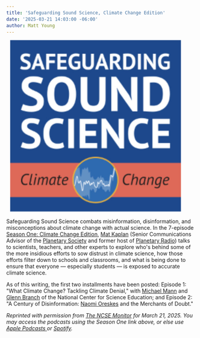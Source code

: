 ```yaml
---
title: 'Safeguarding Sound Science, Climate Change Edition'
date: '2025-03-21 14:03:00 -06:00'
author: Matt Young
---
```


<figure class="on-the-left-side" style="margin-top: 10px; margin-right: 40px; margin-bottom: 10px; margin-left: 10px;">
<img src="/uploads/2025/Safeguarding_Sound_Science_600.jpg " alt="Safeguarding Sound Science logo"/>
<figcaption><a href=""></a>
</figcaption>
</figure> 

Safeguarding Sound Science combats misinformation, disinformation, and misconceptions about climate change with actual science. In the 7-episode <a href="https://ncse.ngo/safeguarding-sound-science">Season One: Climate Change Edition</a>, <a href="https://www.planetary.org/profiles/mat-kaplan">Mat Kaplan</a> (Senior Communications Advisor of the <a href="https://www.planetary.org/">Planetary Society</a> and former host of <a href="https://www.planetary.org/planetary-radio">Planetary Radio</a>) talks to scientists, teachers, and other experts to explore who's behind some of the more insidious efforts to sow distrust in climate science, how those efforts filter down to schools and classrooms, and what is being done to ensure that everyone — especially students — is exposed to accurate climate science.

As of this writing, the first two installments have been posted: Episode 1: "What Climate Change? Tackling Climate Denial," with <a href="https://en.wikipedia.org/wiki/Michael_Mann"> Michael Mann</a> and <a href="https://en.wikipedia.org/wiki/Glenn_Branch">Glenn Branch</a> of the National Center for Science Education; and Episode 2: "A Century of Disinformation: <a href="https://en.wikipedia.org/wiki/Naomi_Oreskes">Naomi Oreskes</a> and the Merchants of Doubt."

<i>Reprinted with permission from <a href="https://ncse.ngo/catalyzing-action/sign-ncse-monitor">The NCSE Monitor</a> for March 21, 2025. You may access the podcasts using the Season One link above, or else use <a href="https://podcasts.apple.com/us/podcast/safeguarding-sound-science/id1797165552">Apple Podcasts </a> or <a href="https://open.spotify.com/show/1VENQjGuH2fMycb2lDsT4Q">Spotify</a>. </i>
